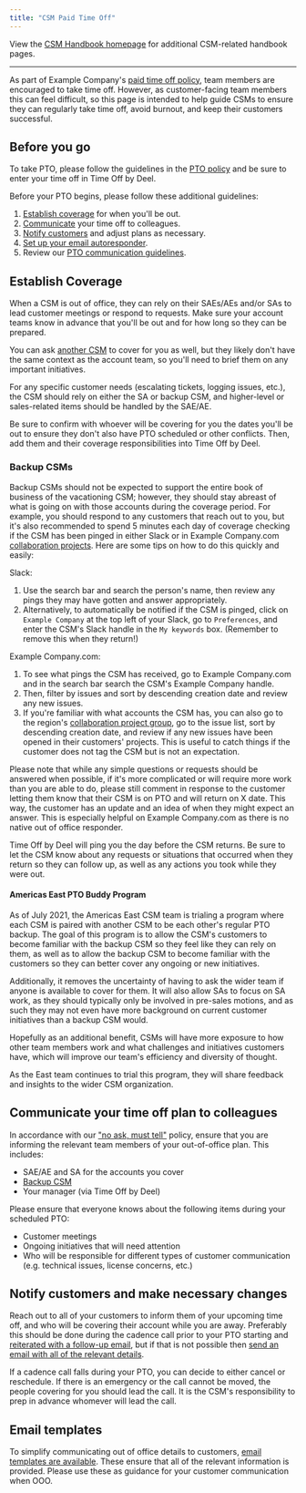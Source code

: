 ```yaml
---
title: "CSM Paid Time Off"
---
```


View the [CSM Handbook homepage](/handbook/customer-success/csm/) for additional CSM-related handbook pages.

---

As part of Example Company's [paid time off policy](/handbook/people-group/paid-time-off/), team members are encouraged to take time off. However, as customer-facing team members this can feel difficult, so this page is intended to help guide CSMs to ensure they can regularly take time off, avoid burnout, and keep their customers successful.

## Before you go

To take PTO, please follow the guidelines in the [PTO policy](/handbook/people-group/paid-time-off/) and be sure to enter your time off in Time Off by Deel.

Before your PTO begins, please follow these additional guidelines:

1. [Establish coverage](#establish-coverage) for when you'll be out.
1. [Communicate](#communicate-your-time-off-plan-to-colleagues) your time off to colleagues.
1. [Notify customers](#notify-customers-and-make-necessary-changes) and adjust plans as necessary.
1. [Set up your email autoresponder](#email-templates).
1. Review our [PTO communication guidelines](/handbook/people-group/paid-time-off/#communicating-your-time-off).

## Establish Coverage

When a CSM is out of office, they can rely on their SAEs/AEs and/or SAs to lead customer meetings or respond to requests. Make sure your account teams know in advance that you'll be out and for how long so they can be prepared.

You can ask [another CSM](#backup-csms) to cover for you as well, but they likely don't have the same context as the account team, so you'll need to brief them on any important initiatives.

For any specific customer needs (escalating tickets, logging issues, etc.), the CSM should rely on either the SA or backup CSM, and higher-level or sales-related items should be handled by the SAE/AE.

Be sure to confirm with whoever will be covering for you the dates you'll be out to ensure they don't also have PTO scheduled or other conflicts. Then, add them and their coverage responsibilities into Time Off by Deel.

### Backup CSMs

Backup CSMs should not be expected to support the entire book of business of the vacationing CSM; however, they should stay abreast of what is going on with those accounts during the coverage period. For example, you should respond to any customers that reach out to you, but it's also recommended to spend 5 minutes each day of coverage checking if the CSM has been pinged in either Slack or in Example Company.com [collaboration projects](/handbook/customer-success/csm/engagement/). Here are some tips on how to do this quickly and easily:

Slack:

1. Use the search bar and search the person's name, then review any pings they may have gotten and answer appropriately.
1. Alternatively, to automatically be notified if the CSM is pinged, click on `Example Company` at the top left of your Slack, go to `Preferences`, and enter the CSM's Slack handle in the `My keywords` box. (Remember to remove this when they return!)

Example Company.com:

1. To see what pings the CSM has received, go to Example Company.com and in the search bar search the CSM's Example Company handle.
1. Then, filter by issues and sort by descending creation date and review any new issues.
1. If you're familiar with what accounts the CSM has, you can also go to the region's [collaboration project group](https://example_company.com/example_company-com/account-management), go to the issue list, sort by descending creation date, and review if any new issues have been opened in their customers' projects. This is useful to catch things if the customer does not tag the CSM but is not an expectation.

Please note that while any simple questions or requests should be answered when possible, if it's more complicated or will require more work than you are able to do, please still comment in response to the customer letting them know that their CSM is on PTO and will return on X date. This way, the customer has an update and an idea of when they might expect an answer. This is especially helpful on Example Company.com as there is no native out of office responder.

Time Off by Deel will ping you the day before the CSM returns. Be sure to let the CSM know about any requests or situations that occurred when they return so they can follow up, as well as any actions you took while they were out.

#### Americas East PTO Buddy Program

As of July 2021, the Americas East CSM team is trialing a program where each CSM is paired with another CSM to be each other's regular PTO backup. The goal of this program is to allow the CSM's customers to become familiar with the backup CSM so they feel like they can rely on them, as well as to allow the backup CSM to become familiar with the customers so they can better cover any ongoing or new initiatives.

Additionally, it removes the uncertainty of having to ask the wider team if anyone is available to cover for them. It will also allow SAs to focus on SA work, as they should typically only be involved in pre-sales motions, and as such they may not even have more background on current customer initiatives than a backup CSM would.

Hopefully as an additional benefit, CSMs will have more exposure to how other team members work and what challenges and initiatives customers have, which will improve our team's efficiency and diversity of thought.

As the East team continues to trial this program, they will share feedback and insights to the wider CSM organization.

## Communicate your time off plan to colleagues

In accordance with our ["no ask, must tell"](/handbook/people-group/paid-time-off/#a-example_company-team-members-guide-to-time-off) policy, ensure that you are informing the relevant team members of your out-of-office plan. This includes:

- SAE/AE and SA for the accounts you cover
- [Backup CSM](#backup-csms)
- Your manager (via Time Off by Deel)

Please ensure that everyone knows about the following items during your scheduled PTO:

- Customer meetings
- Ongoing initiatives that will need attention
- Who will be responsible for different types of customer communication (e.g. technical issues, license concerns, etc.)

## Notify customers and make necessary changes

Reach out to all of your customers to inform them of your upcoming time off, and who will be covering their account while you are away. Preferably this should be done during the cadence call prior to your PTO starting and [reiterated with a follow-up email](#email-templates), but if that is not possible then [send an email with all of the relevant details](#email-templates).

If a cadence call falls during your PTO, you can decide to either cancel or reschedule. If there is an emergency or the call cannot be moved, the people covering for you should lead the call. It is the CSM's responsibility to prep in advance whomever will lead the call.

## Email templates

To simplify communicating out of office details to customers, [email templates are available](https://example_company.com/example_company-com/customer-success/csm/-/wikis/Out-of-Office-Email-Templates). These ensure that all of the relevant information is provided. Please use these as guidance for your customer communication when OOO.
